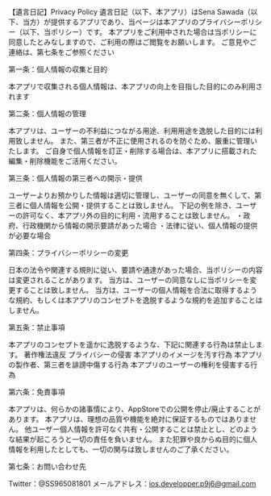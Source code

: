 【遺言日記】Privacy Policy
遺言日記（以下、本アプリ）はSena Sawada（以下、当方）が提供するアプリであり、当ページは本アプリのプライバシーポリシー（以下、当ポリシー）です。 本アプリをご利用中された場合は当ポリシーに同意したとみなしますので、ご利用の際はご閲覧をお願いします。 ご意見やご連絡は、第七条をご参照ください

第一条：個人情報の収集と目的

本アプリで収集される個人情報は、本アプリの向上を目指した目的にのみ利用されます

第二条：個人情報の管理

本アプリは、ユーザーの不利益につながる用途、利用用途を逸脱した目的には利用致しません。 また、第三者が不正に使用されるのを防ぐため、厳重に管理いたします。 ご自身で個人情報を訂正・削除する場合は、本アプリに搭載された編集・削除機能をご活用ください。

第三条：個人情報の第三者への開示・提供

ユーザーよりお預かりした情報は適切に管理し、ユーザーの同意を無くして、第三者に個人情報を公開・提供することは致しません。 下記の例を除き、ユーザーの許可なく、本アプリ外の目的に利用・流用することは致しません。 ・政府、行政機関から情報の開示要請があった場合 ・法律に従い、個人情報の提供が必要な場合

第四条：プライバシーポリシーの変更

日本の法令や関連する規則に従い、要請や通達があった場合、当ポリシーの内容は変更されることがあります。 当方は、ユーザーの同意なしに当ポリシーを変更することは致しません。 当方は、ユーザーの個人情報を合法に取得するような規約、もしくは本アプリのコンセプトを逸脱するような規約を追加することはしません。

第五条：禁止事項

本アプリのコンセプトを遥かに逸脱するような、下記に関連する行為は禁止します。 著作権法違反 プライバシーの侵害 本アプリのイメージを汚す行為 本アプリの製作者、第三者を誹謗中傷する行為 本アプリのユーザーの権利を侵害する行為

第六条：免責事項

本アプリは、何らかの諸事情により、AppStoreでの公開を停止/廃止することがあります。 本アプリは、理想の品質や機能を絶対に保証するものではありません。 他ユーザー個人情報を許可なく共有・公開することは禁止とし、どのような結果が起ころうと一切の責任を負いません。 また犯罪や良からぬ目的に個人情報を利用したとしても、一切の関与は致しませんのご了承ください。

第七条：お問い合わせ先

Twitter：@SS965081801 メールアドレス：ios.developper.p9j6@gmail.com
